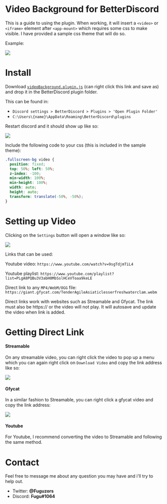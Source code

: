 # Video Background for BetterDiscord
This is a guide to using the plugin. When working, it will insert a `<video>` or `<iframe>` element after `<app-mount>` which requires some css to make visible. I have provided a sample css theme that will do so.

Example: 

![](https://thumbs.gfycat.com/ClumsyGreenHookersealion-size_restricted.gif)

# Install
Download [`videoBackground.plugin.js`](https://raw.githubusercontent.com/Fuguu/videoBackground/master/videoBackground.plugin.js) (can right click this link and save as) and drop it in the BetterDiscord plugin folder. 

This can be found in:
+ `Discord settings > BetterDiscord > Plugins > 'Open Plugin Folder'`
+ `C:\Users\{name}\AppData\Roaming\BetterDiscord\plugins`

Restart discord and it should show up like so:

![](https://i.imgur.com/lyWHjmT.png)

Include the following code to your css (this is included in the sample theme):
```css
.fullscreen-bg video {
  position: fixed;
  top: 50%; left: 50%;
  z-index: -100;
  min-width: 100%;
  min-height: 100%;
  width: auto;
  height: auto;
  transform: translate(-50%, -50%);
}
```

# Setting up Video
Clicking on the `Settings` button will open a window like so:

![](https://i.imgur.com/ruybwfM.png)


Links that can be used:


Youtube video: `https://www.youtube.com/watch?v=9sgTdjmTiL4`


Youtube playlist: `https://www.youtube.com/playlist?list=PLgA8PQBu3V3abH0MbSslHCeVToaa9keLE`


Direct link to any `MP4/WebM/OGG` file: `https://giant.gfycat.com/TenderAgileAsiaticlesserfreshwaterclam.webm`


Direct links work with websites such as Streamable and Gfycat. The link must also be https:// or the video will not play. It will autosave and update the video when link is added.

# Getting Direct Link
<h4>Streamable</h4>

On any streamable video, you can right click the video to pop up a menu which you can again right click on `Download Video` and copy the link address like so:

![](https://i.imgur.com/SsxNFXV.png)

<h4>Gfycat</h4>

In a similar fashion to Streamable, you can right click a gfycat video and copy the link address:

![](https://i.imgur.com/BPzKJMM.png)

<h4>Youtube</h4>

For Youtube, I recommend converting the video to Streamable and following the same method.

# Contact
Feel free to message me about any question you may have and i'll try to help out.
+ Twitter: **@Fuguzors**
+ Discord: **Fugu#1064**
